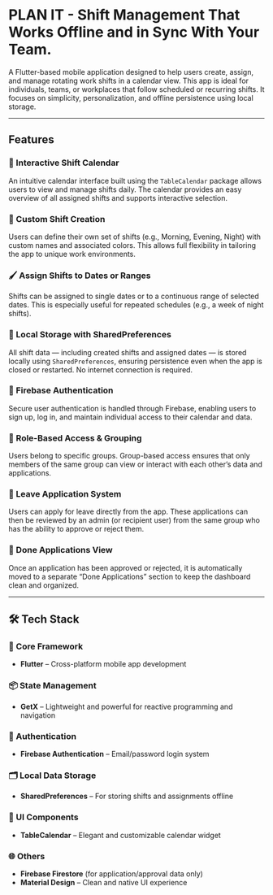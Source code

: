 # PLAN IT - Shift Management That Works Offline and in Sync With Your Team.

A Flutter-based mobile application designed to help users create, assign, and manage rotating work shifts in a calendar view. This app is ideal for individuals, teams, or workplaces that follow scheduled or recurring shifts. It focuses on simplicity, personalization, and offline persistence using local storage.

---

## Features

### 📅 Interactive Shift Calendar
An intuitive calendar interface built using the `TableCalendar` package allows users to view and manage shifts daily. The calendar provides an easy overview of all assigned shifts and supports interactive selection.

### 🧩 Custom Shift Creation
Users can define their own set of shifts (e.g., Morning, Evening, Night) with custom names and associated colors. This allows full flexibility in tailoring the app to unique work environments.

### 🖌️ Assign Shifts to Dates or Ranges
Shifts can be assigned to single dates or to a continuous range of selected dates. This is especially useful for repeated schedules (e.g., a week of night shifts).

### 💾 Local Storage with SharedPreferences
All shift data — including created shifts and assigned dates — is stored locally using `SharedPreferences`, ensuring persistence even when the app is closed or restarted. No internet connection is required.

### 🔐 Firebase Authentication
Secure user authentication is handled through Firebase, enabling users to sign up, log in, and maintain individual access to their calendar and data.

### 👥 Role-Based Access & Grouping
Users belong to specific groups. Group-based access ensures that only members of the same group can view or interact with each other’s data and applications.

### 📝 Leave Application System
Users can apply for leave directly from the app. These applications can then be reviewed by an admin (or recipient user) from the same group who has the ability to approve or reject them.

### 📂 Done Applications View
Once an application has been approved or rejected, it is automatically moved to a separate “Done Applications” section to keep the dashboard clean and organized.

---

## 🛠️ Tech Stack

### 🧱 Core Framework
- **Flutter** – Cross-platform mobile app development

### 📦 State Management
- **GetX** – Lightweight and powerful for reactive programming and navigation

### 🔐 Authentication
- **Firebase Authentication** – Email/password login system

### 🗂️ Local Data Storage
- **SharedPreferences** – For storing shifts and assignments offline

### 📆 UI Components
- **TableCalendar** – Elegant and customizable calendar widget

### 🌐 Others
- **Firebase Firestore** (for application/approval data only)
- **Material Design** – Clean and native UI experience
